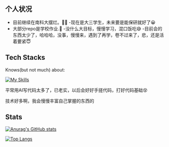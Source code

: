 
## 个人状况

- 目前继续在南科大摆烂。😶‍🌫️
-现在是大三学生，未来要是能保研就好了😀
- 大部分repo是学校作业.🤗
-没什么大目标，慢慢学习，混口饭吃😅
-目前会的东西太少了，哈哈哈，没事，慢慢来，遇到了再学，卷不过来了，悲，还是活着要紧😇
## Tech Stacks

Knows(but not much) about:

[![My Skills](https://skillicons.dev/icons?i=py,java,mysql,git,github,latex,md,postgres,pycharm)](https://skillicons.dev)

平常用AI写代码太多了，已老实，以后会好好手搓代码，打好代码基础😵

技术好多啊，我会慢慢丰富自己掌握的东西的

## Stats

[![Anurag's GitHub stats](https://github-readme-stats.vercel.app/api?username=freshtian)](https://github.com/anuraghazra/github-readme-stats)

[![Top Langs](https://github-readme-stats.vercel.app/api/top-langs/?username=freshtian&layout=compact&hide=vhdl,verilog,systemverilog,assembly,plpgsql&exclude_repo=SUSTech-CS301-xiaotiancai-not-watch)](https://github.com/anuraghazra/github-readme-stats)
